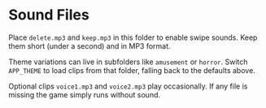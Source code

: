 # Sound Files

Place `delete.mp3` and `keep.mp3` in this folder to enable swipe sounds. Keep them short (under a second) and in MP3 format.

Theme variations can live in subfolders like `amusement` or `horror`. Switch `APP_THEME` to load clips from that folder, falling back to the defaults above.

Optional clips `voice1.mp3` and `voice2.mp3` play occasionally. If any file is missing the game simply runs without sound.
